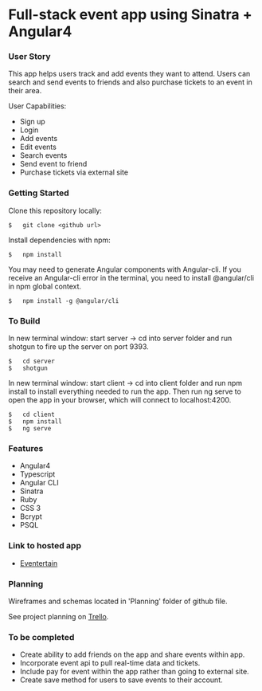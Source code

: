 # Full-stack event app using Sinatra + Angular4

### User Story

This app helps users track and add events they want to attend. Users can search and send events to friends and also purchase tickets to an event in their area.

User Capabilities:

 * Sign up
 * Login
 * Add events
 * Edit events
 * Search events
 * Send event to friend
 * Purchase tickets via external site

 ### Getting Started

Clone this repository locally:

	$ 	git clone <github url>

Install dependencies with npm:

	$ 	npm install
    
You may need to generate Angular components with Angular-cli. If you receive an Angular-cli error in the terminal, you need to install @angular/cli in npm global context.

	$ 	npm install -g @angular/cli

### To Build

In new terminal window: start server -> cd into server folder and run shotgun to fire up the server on port 9393.

	$	cd server
   	$	shotgun

In new terminal window: start client -> cd into client folder and run npm install to install everything needed to run the app. Then run ng serve to open the app in your browser, which will connect to localhost:4200.

	$	cd client
    $	npm install
    $	ng serve


### Features

*	Angular4
*	Typescript
*	Angular CLI
*	Sinatra
*	Ruby
*	CSS 3
*	Bcrypt
*	PSQL

### Link to hosted app

 * [Eventertain](https://eventertain.herokuapp.com/login)

### Planning

Wireframes and schemas located in 'Planning' folder of github file. 

See project planning on [Trello](<https://trello.com/b/tVUp68wt/ga-project-3>).

### To be completed

* Create ability to add friends on the app and share events within app.
* Incorporate event api to pull real-time data and tickets.
* Include pay for event within the app rather than going to external site.
* Create save method for users to save events to their account.






